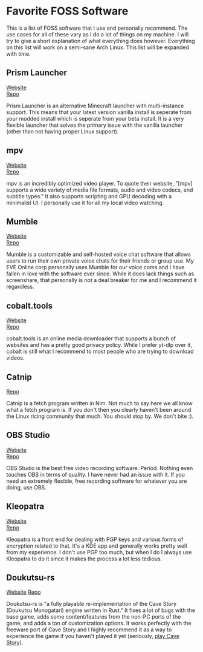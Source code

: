 # Favorite FOSS Software

This is a list of FOSS software that I use and personally recommend. The use cases for all of these vary as I do a lot of things on my machine. I will try to give a short explanation of what everything does however. Everything on this list will work on a semi-sane Arch Linux. This list will be expanded with time.

## Prism Launcher

[Website](https://prismlauncher.org/)  
[Repo](https://github.com/PrismLauncher/PrismLauncher)  

Prism Launcher is an alternative Minecraft launcher with multi-instance support. This means that your latest version vanilla install is seperate from your modded install which is seperate from your beta install. It is a very flexible launcher that solves the primary issue with the vanilla launcher (other than not having proper Linux support).

## mpv

[Website](https://mpv.io/)  
[Repo](https://github.com/mpv-player/mpv)  

mpv is an incredibly optimized video player. To quote their website, "[mpv] supports a wide variety of media file formats, audio and video codecs, and subtitle types." It also supports scripting and GPU decoding with a minimalist UI. I personally use it for all my local video watching.

## Mumble

[Website](https://www.mumble.info/)  
[Repo](https://github.com/mumble-voip/mumble)  

Mumble is a customizable and self-hosted voice chat software that allows users to run their own private voice chats for their friends or group use. My EVE Online corp personally uses Mumble for our voice coms and I have fallen in love with the software ever since. While it does lack things such as screenshare, that personally is not a deal breaker for me and I recommend it regardless.

## cobalt.tools

[Website](https://cobalt.tools/)  
[Repo](https://github.com/wukko/cobalt)  

cobalt.tools is an online media downloader that supports a bunch of websites and has a pretty good privacy policy. While I prefer yt-dlp over it, cobalt is still what I recommend to most people who are trying to download videos.

## Catnip

[Repo](https://github.com/iinsertNameHere/catnip)  

Catnip is a fetch program written in Nim. Not much to say here we all know what a fetch program is. If you don't then you clearly haven't been around the Linux ricing community that much. You should stop by. We don't bite :).

## OBS Studio

[Website](https://obsproject.com/)  
[Repo](https://github.com/obsproject/obs-studio)  

OBS Studio is the best free video recording software. Period. Nothing even touches OBS in terms of quality. I have never had an issue with it. If you need an extremely flexible, free recording software for whatever you are doing, use OBS.

## Kleopatra

[Website](https://apps.kde.org/kleopatra/)  
[Repo](https://invent.kde.org/pim/kleopatra)

Kleopatra is a front end for dealing with PGP keys and various forms of encryption related to that. It's a KDE app and generally works pretty well from my experience. I don't use PGP too much, but when I do I always use Kleopatra to do it since it makes the process a lot less tedious.

## Doukutsu-rs

[Website](https://doukutsu-rs.github.io/)
[Repo](https://github.com/doukutsu-rs/doukutsu-rs)

Doukutsu-rs is "a fully playable re-implementation of the Cave Story (Doukutsu Monogatari) engine written in Rust." It fixes a lot of bugs with the base game, adds some content/features from the non-PC ports of the game, and adds a ton of customization options. It works perfectly with the freeware port of Cave Story and I highly recommend it as a way to experience the game if you haven't played it yet (seriously, [play Cave Story](https://www.cavestory.org/download/cave-story.php)).
